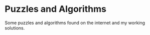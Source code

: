 # Puzzles and Algorithms

Some puzzles and algorithms found on the internet and my working solutions.

